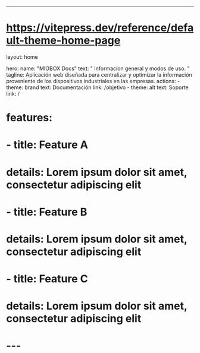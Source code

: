 ---
# https://vitepress.dev/reference/default-theme-home-page
layout: home

hero:
  name: "MIOBOX Docs"
  text: "
  Informacion general y modos de uso.
  "
  tagline: Aplicación web diseñada para centralizar y optimizar la información proveniente de los dispositivos industriales en las empresas. 
  actions:
    - theme: brand
      text: Documentación
      link: /objetivo
    - theme: alt
      text: Soporte
      link: /

# features:
#   - title: Feature A
#     details: Lorem ipsum dolor sit amet, consectetur adipiscing elit
#   - title: Feature B
#     details: Lorem ipsum dolor sit amet, consectetur adipiscing elit
#   - title: Feature C
#     details: Lorem ipsum dolor sit amet, consectetur adipiscing elit
# ---

